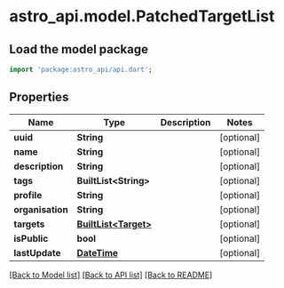 # astro_api.model.PatchedTargetList

## Load the model package
```dart
import 'package:astro_api/api.dart';
```

## Properties
Name | Type | Description | Notes
------------ | ------------- | ------------- | -------------
**uuid** | **String** |  | [optional] 
**name** | **String** |  | [optional] 
**description** | **String** |  | [optional] 
**tags** | **BuiltList&lt;String&gt;** |  | [optional] 
**profile** | **String** |  | [optional] 
**organisation** | **String** |  | [optional] 
**targets** | [**BuiltList&lt;Target&gt;**](Target.md) |  | [optional] 
**isPublic** | **bool** |  | [optional] 
**lastUpdate** | [**DateTime**](DateTime.md) |  | [optional] 

[[Back to Model list]](../README.md#documentation-for-models) [[Back to API list]](../README.md#documentation-for-api-endpoints) [[Back to README]](../README.md)


